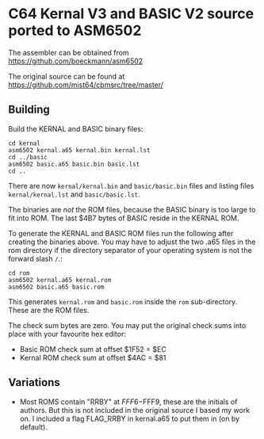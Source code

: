 # C64 Kernal V3 and BASIC V2 source ported to ASM6502

The assembler can be obtained from https://github.com/boeckmann/asm6502

The original source can be found at https://github.com/mist64/cbmsrc/tree/master/


## Building
Build the KERNAL and BASIC binary files:
```
cd kernal
asm6502 kernal.a65 kernal.bin kernal.lst
cd ../basic
asm6502 basic.a65 basic.bin basic.lst
cd ..
```
There are now `kernal/kernal.bin` and `basic/basic.bin` files and listing files `kernal/kernal.lst` and `basic/basic.lst`.

The binaries are *not* the ROM files, because the BASIC binary is too large to fit into ROM. The last $4B7 bytes of BASIC reside in the KERNAL ROM.

To generate the KERNAL and BASIC ROM files run the following after creating the binaries above. You may have to adjust the two .a65 files in the rom directory if the directory separator of your operating system is not the forward slash `/`.:
```
cd rom
asm6502 kernal.a65 kernal.rom
asm6502 basic.a65 basic.rom
```
This generates `kernal.rom` and `basic.rom` inside the `rom` sub-directory. These are the ROM files.

The check sum bytes are zero. You may put the original check sums into place with your favourite hex editor:

 - Basic ROM check sum at offset $1F52 = $EC
 - Kernal ROM check sum at offset $4AC = $81

## Variations

- Most ROMS contain "RRBY" at $FFF6-$FFF9, these are the initials of authors. But this is not included in the original source I based my work on. I included a flag FLAG_RRBY in kernal.a65 to put them in (on by default).
